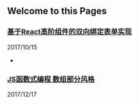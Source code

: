 ## Welcome to this Pages

### [基于React高阶组件的双向绑定表单实现](https://yjy5264.github.io/blogs/form)
2017/10/15
 
-

### [JS函数式编程 数组部分风格](https://yjy5264.github.io/blogs/FP)
2017/12/17